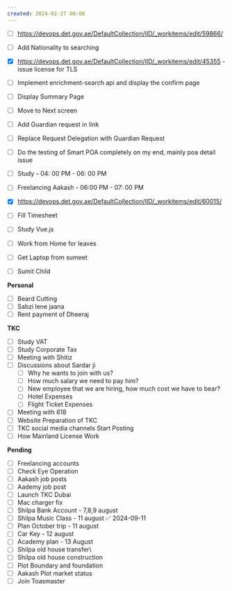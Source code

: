 ```yaml
---
created: 2024-02-27 00:08
---
```

- [ ] https://devops.det.gov.ae/DefaultCollection/IID/_workitems/edit/59866/
- [ ] Add Nationality to searching
- [x] https://devops.det.gov.ae/DefaultCollection/IID/_workitems/edit/45355 - issue license for TLS
- [ ] Implement enrichment-search api and display the confirm page
- [ ] Display Summary Page
- [ ] Move to Next screen
- [ ] Add Guardian request in link 
- [ ] Replace Request Delegation with Guardian Request
- [ ] Do the testing of Smart POA completely on my end, mainly poa detail issue
- [ ] Study - 04: 00 PM - 06: 00 PM
- [ ] Freelancing Aakash - 06:00 PM - 07: 00 PM
- [x] https://devops.det.gov.ae/DefaultCollection/IID/_workitems/edit/60015/
- [ ] Fill Timesheet
- [ ] Study Vue.js
- [ ] Work from Home for leaves
- [ ] Get Laptop from sumeet
- [ ] Sumit Child


**Personal**

- [ ] Beard Cutting
- [ ] Sabzi lene jaana
- [ ] Rent payment of Dheeraj

**TKC**

- [ ] Study VAT
- [ ] Study Corporate Tax
- [ ] Meeting with Shitiz
- [ ] Discussions about Sardar ji
	- [ ] Why he wants to join with us?
	- [ ] How much salary we need to pay him?
	- [ ] New employee that we are hiring, how much cost we have to bear?
	- [ ] Hotel Expenses
	- [ ] Flight Ticket Expenses
- [ ] Meeting with 618
- [ ] Website Preparation of TKC
- [ ] TKC social media channels Start Posting
- [ ] How Mainland License Work

**Pending**

- [ ] Freelancing accounts
- [ ] Check Eye Operation
- [ ] Aakash job posts
- [ ] Aademy job post
- [ ] Launch TKC Dubai
- [ ] Mac charger fix
- [ ] Shilpa Bank Account - 7,8,9 august
- [ ] Shilpa Music Class - 11 august ✅ 2024-09-11
- [ ] Plan October trip - 11 august
- [ ] Car Key - 12 august
- [ ] Academy plan - 13 August
- [ ] Shilpa old house transfer\
- [ ] Shilpa old house construction
- [ ] Plot Boundary and foundation 
- [ ] Aakash Plot market status
- [ ] Join Toasmaster